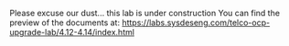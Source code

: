 Please excuse our dust... this lab is under construction
You can find the preview of the documents at: https://labs.sysdeseng.com/telco-ocp-upgrade-lab/4.12-4.14/index.html